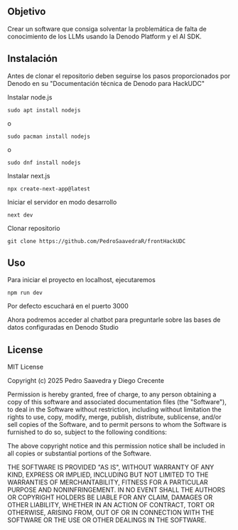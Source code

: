 ## Objetivo

Crear un software que consiga solventar la problemática de falta de conocimiento de los LLMs usando la Denodo Platform y el AI SDK.

## Instalación

Antes de clonar el repositorio deben seguirse los pasos proporcionados por Denodo en su "Documentación técnica de Denodo para HackUDC"


Instalar node.js
```
sudo apt install nodejs
```
o
```
sudo pacman install nodejs
```
o
```
sudo dnf install nodejs
```

Instalar next.js
```
npx create-next-app@latest
```
Iniciar el servidor en modo desarrollo
```
next dev
```

Clonar repositorio
```
git clone https://github.com/PedroSaavedraR/frontHackUDC
```

## Uso

Para iniciar el proyecto en localhost, ejecutaremos
```
npm run dev
```
Por defecto escuchará en el puerto 3000

Ahora podremos acceder al chatbot para preguntarle sobre las bases de datos configuradas en Denodo Studio

## License

MIT License

Copyright (c) 2025 Pedro Saavedra y Diego Crecente

Permission is hereby granted, free of charge, to any person obtaining a copy of this software and associated documentation files (the "Software"), to deal in the Software without restriction, including without limitation the rights to use, copy, modify, merge, publish, distribute, sublicense, and/or sell copies of the Software, and to permit persons to whom the Software is furnished to do so, subject to the following conditions:

The above copyright notice and this permission notice shall be included in all copies or substantial portions of the Software.

THE SOFTWARE IS PROVIDED "AS IS", WITHOUT WARRANTY OF ANY KIND, EXPRESS OR IMPLIED, INCLUDING BUT NOT LIMITED TO THE WARRANTIES OF MERCHANTABILITY, FITNESS FOR A PARTICULAR PURPOSE AND NONINFRINGEMENT. IN NO EVENT SHALL THE AUTHORS OR COPYRIGHT HOLDERS BE LIABLE FOR ANY CLAIM, DAMAGES OR OTHER LIABILITY, WHETHER IN AN ACTION OF CONTRACT, TORT OR OTHERWISE, ARISING FROM, OUT OF OR IN CONNECTION WITH THE SOFTWARE OR THE USE OR OTHER DEALINGS IN THE SOFTWARE.


